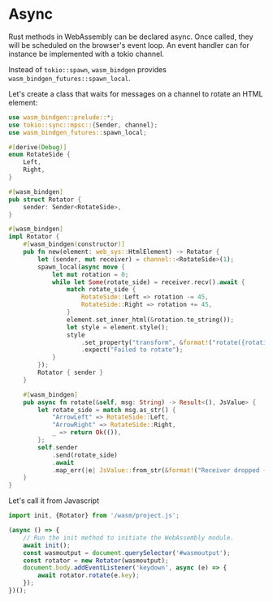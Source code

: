# Async

Rust methods in WebAssembly can be declared async. Once called, they will be scheduled on the browser's event loop.
An event handler can for instance be implemented with a tokio channel.

Instead of `tokio::spawn`, `wasm_bindgen` provides `wasm_bindgen_futures::spawn_local`.

Let's create a class that waits for messages on a channel to rotate an HTML element:

```rust
use wasm_bindgen::prelude::*;
use tokio::sync::mpsc::{Sender, channel};
use wasm_bindgen_futures::spawn_local;

#[derive(Debug)]
enum RotateSide {
    Left,
    Right,
}

#[wasm_bindgen]
pub struct Rotator {
    sender: Sender<RotateSide>,
}

#[wasm_bindgen]
impl Rotator {
    #[wasm_bindgen(constructor)]
    pub fn new(element: web_sys::HtmlElement) -> Rotator {
        let (sender, mut receiver) = channel::<RotateSide>(1);
        spawn_local(async move {
            let mut rotation = 0;
            while let Some(rotate_side) = receiver.recv().await {
                match rotate_side {
                    RotateSide::Left => rotation -= 45,
                    RotateSide::Right => rotation += 45,
                }
                element.set_inner_html(&rotation.to_string());
                let style = element.style();
                style
                    .set_property("transform", &format!("rotate({rotation}deg)"))
                    .expect("Failed to rotate");
            }
        });
        Rotator { sender }
    }

    #[wasm_bindgen]
    pub async fn rotate(&self, msg: String) -> Result<(), JsValue> {
        let rotate_side = match msg.as_str() {
            "ArrowLeft" => RotateSide::Left,
            "ArrowRight" => RotateSide::Right,
            _ => return Ok(()),
        };
        self.sender
            .send(rotate_side)
            .await
            .map_err(|e| JsValue::from_str(&format!("Receiver dropped {:?}", e)))
    }
}
```

Let's call it from Javascript

```javascript
import init, {Rotator} from '/wasm/project.js';

(async () => { 
    // Run the init method to initiate the WebAssembly module.
    await init();
    const wasmoutput = document.querySelector('#wasmoutput');
    const rotator = new Rotator(wasmoutput);
    document.body.addEventListener('keydown', async (e) => {
        await rotator.rotate(e.key);
    });
})();

```

